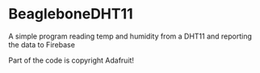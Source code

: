 # BeagleboneDHT11

A simple program reading temp and humidity from a DHT11 and reporting the data to Firebase

Part of the code is copyright Adafruit!

